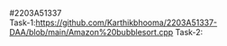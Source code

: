 #2203A51337                                                                              
Task-1:https://github.com/Karthikbhooma/2203A51337-DAA/blob/main/Amazon%20bubblesort.cpp
Task-2:
